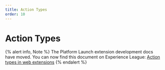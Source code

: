 ```yaml
---
title: Action Types
order: 10
---
```


# Action Types

{% alert info, Note %}
The Platform Launch extension development docs have moved. You can now find this document on Experience League: [Action types in web extensions](https://experienceleague.adobe.com/docs/launch/using/extension-dev/modules/web/action-types.html)
{% endalert %}